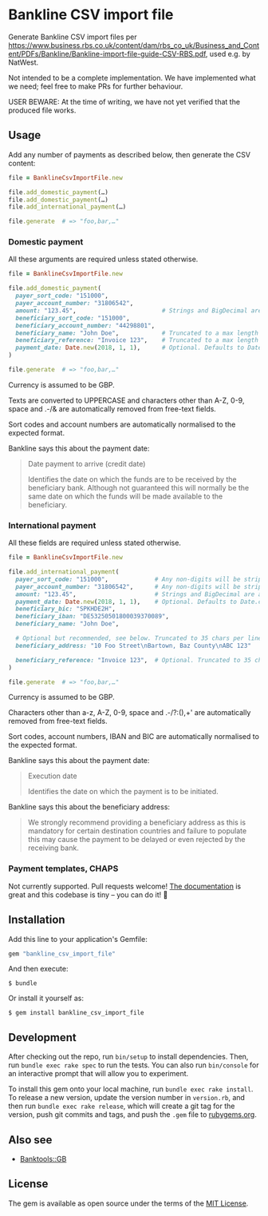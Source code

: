 # Bankline CSV import file

Generate Bankline CSV import files per <https://www.business.rbs.co.uk/content/dam/rbs_co_uk/Business_and_Content/PDFs/Bankline/Bankline-import-file-guide-CSV-RBS.pdf>, used e.g. by NatWest.

Not intended to be a complete implementation. We have implemented what we need; feel free to make PRs for further behaviour.

USER BEWARE: At the time of writing, we have not yet verified that the produced file works.


## Usage

Add any number of payments as described below, then generate the CSV content:

``` ruby
file = BanklineCsvImportFile.new

file.add_domestic_payment(…)
file.add_domestic_payment(…)
file.add_international_payment(…)

file.generate  # => "foo,bar,…"
```

### Domestic payment

All these arguments are required unless stated otherwise.

``` ruby
file = BanklineCsvImportFile.new

file.add_domestic_payment(
  payer_sort_code: "151000",
  payer_account_number: "31806542",
  amount: "123.45",                        # Strings and BigDecimal are allowed. (Floats are not advisable for money.) Rounded to 2 decimals.
  beneficiary_sort_code: "151000",
  beneficiary_account_number: "44298801",
  beneficiary_name: "John Doe",            # Truncated to a max length of 35.
  beneficiary_reference: "Invoice 123",    # Truncated to a max length of 18.
  payment_date: Date.new(2018, 1, 1),      # Optional. Defaults to Date.current if available, otherwise Date.today. See note below.
)

file.generate  # => "foo,bar,…"
```

Currency is assumed to be GBP.

Texts are converted to UPPERCASE and characters other than A-Z, 0-9, space and .-/& are automatically removed from free-text fields.

Sort codes and account numbers are automatically normalised to the expected format.

Bankline says this about the payment date:

> Date payment to arrive (credit date)
>
> Identifies the date on which the funds are to be received by the beneficiary bank. Although not guaranteed this will normally be the same date on which the funds will be made available to the beneficiary.


### International payment

All these fields are required unless stated otherwise.

``` ruby
file = BanklineCsvImportFile.new

file.add_international_payment(
  payer_sort_code: "151000",             # Any non-digits will be stripped automatically.
  payer_account_number: "31806542",      # Any non-digits will be stripped automatically.
  amount: "123.45",                      # Strings and BigDecimal are allowed. (Floats are not advisable for money.)
  payment_date: Date.new(2018, 1, 1),    # Optional. Defaults to Date.current if available, otherwise Date.today. See note below.
  beneficiary_bic: "SPKHDE2H",
  beneficiary_iban: "DE53250501800039370089",
  beneficiary_name: "John Doe",

  # Optional but recommended, see below. Truncated to 35 chars per line and max 3 lines.
  beneficiary_address: "10 Foo Street\nBartown, Baz County\nABC 123"

  beneficiary_reference: "Invoice 123",  # Optional. Truncated to 35 chars per line and max 4 lines.
)

file.generate  # => "foo,bar,…"
```

Currency is assumed to be GBP.

Characters other than a-z, A-Z, 0-9, space and .-/?:(),+' are automatically removed from free-text fields.

Sort codes, account numbers, IBAN and BIC are automatically normalised to the expected format.

Bankline says this about the payment date:

> Execution date
>
> Identifies the date on which the payment is to be initiated.

Bankline says this about the beneficiary address:

> We strongly recommend providing a beneficiary address as this is mandatory for certain destination countries and failure to populate this may cause the payment to be delayed or even rejected by the receiving bank.


### Payment templates, CHAPS

Not currently supported. Pull requests welcome! [The documentation](https://www.business.rbs.co.uk/content/dam/rbs_co_uk/Business_and_Content/PDFs/Bankline/Bankline-import-file-guide-CSV-RBS.pdf) is great and this codebase is tiny – you can do it! 💪


## Installation

Add this line to your application's Gemfile:

```ruby
gem "bankline_csv_import_file"
```

And then execute:

    $ bundle

Or install it yourself as:

    $ gem install bankline_csv_import_file


## Development

After checking out the repo, run `bin/setup` to install dependencies. Then, run `bundle exec rake spec` to run the tests. You can also run `bin/console` for an interactive prompt that will allow you to experiment.

To install this gem onto your local machine, run `bundle exec rake install`. To release a new version, update the version number in `version.rb`, and then run `bundle exec rake release`, which will create a git tag for the version, push git commits and tags, and push the `.gem` file to [rubygems.org](https://rubygems.org).

## Also see

* [Banktools::GB](https://github.com/barsoom/banktools-gb)


## License

The gem is available as open source under the terms of the [MIT License](https://opensource.org/licenses/MIT).
